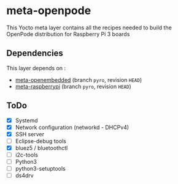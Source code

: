 # meta-openpode
This Yocto meta layer contains all the recipes needed to build the OpenPode distribution for Raspberry Pi 3 boards

## Dependencies
This layer depends on :
* [meta-openembedded](https://github.com/openembedded/meta-openembedded.git) (branch `pyro`, revision `HEAD`)
* [meta-raspberrypi](https://github.com/agherzan/meta-raspberrypi.git) (branch `pyro`, revision `HEAD`)

## ToDo
- [x] Systemd
- [x] Network configuration (networkd - DHCPv4)
- [x] SSH server
- [ ] Eclipse-debug tools
- [x] bluez5 / bluetoothctl
- [ ] i2c-tools
- [ ] Python3
- [ ] python3-setuptools
- [ ] ds4drv
